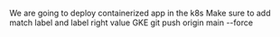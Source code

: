 We are going to deploy containerized app in the k8s
Make sure to add match label and label right value
GKE
git push origin main --force
